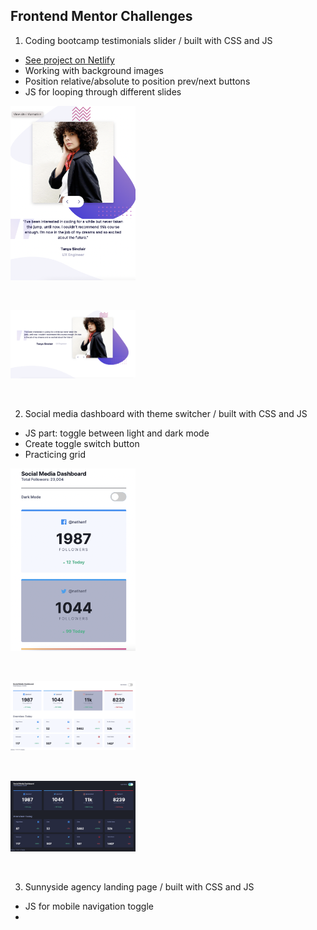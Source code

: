 ## Frontend Mentor Challenges

1. Coding bootcamp testimonials slider / built with CSS and JS

- [See project on Netlify](https://sweta-fm-testemonial-slider.netlify.app)
- Working with background images
- Position relative/absolute to position prev/next buttons
- JS for looping through different slides
<p align-items: center>
    <img src='./images/Screenshot-testimonial-01.png' width='200'>
</p>
<br/>

<p align-items: center>
    <img src='./images/Screenshot-testimonial-02.png' width='200'>
</p>
<br/>

2. Social media dashboard with theme switcher / built with CSS and JS

- JS part: toggle between light and dark mode
- Create toggle switch button
- Practicing grid

<p align-items: center>
    <img src='./images/Screenshot-toggle-01.png' width='200'>
</p>
<br/>

<p align-items: center>
    <img src='./images/Screenshot-toggle-02.png' width='200'>
</p>
<br/>

<p align-items: center>
    <img src='./images/Screenshot-toggle-03.png' width='200'>
</p>
<br/>

3. Sunnyside agency landing page / built with CSS and JS

- JS for mobile navigation toggle
-
